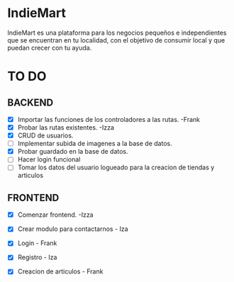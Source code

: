 # IndieMart
IndieMart es una plataforma para los negocios pequeños e independientes que se encuentran en tu localidad, con el objetivo de consumir local y que puedan crecer con tu ayuda.
# TO DO
## BACKEND
- [x] Importar las funciones de los controladores a las rutas. -Frank
- [x] Probar las rutas existentes. -Izza
- [x] CRUD de usuarios.
- [ ] Implementar subida de imagenes a la base de datos.
- [x] Probar guardado en la base de datos.
- [ ] Hacer login funcional
- [ ] Tomar los datos del usuario logueado para la creacion de tiendas y articulos
## FRONTEND
- [x] Comenzar frontend. -Izza
- [x] Crear modulo para contactarnos - Iza
- [x] Login - Frank
- [x] Registro - Iza
- [x] Creacion de articulos - Frank

